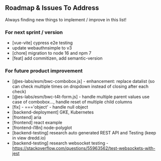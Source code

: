 ## Roadmap & Issues To Address

Always finding new things to implement / improve in this list!

### For next sprint / version
- [vue-vite] cypress e2e testing
- update webauthnsimple to v3
- [chore] migration to node 16 and npm 7
- [feat] add commitizen, add semantic-version

### For future product improvement
- [@es-labs/esm/bwc-combobox.js] - enhancement: replace datalist (so can check multiple times on dropdown instead of closing after each check)
- [@es-labs/esm/bwc-t4t-form.js] - handle multiple parent values use case of combobox..., handle reset of multiple child columns
- [fix] - ==='object' - handle null object
- [backend-deployment] GKE, Kubernetes
- [frontend] aria
- [frontend] react example
- [frontend-i18n] node-polyglot
- [backend-testing] research auto generated REST API and Testing (keep in view dredd.io)
- [backend-testing] research websocket testing - https://stackoverflow.com/questions/55963562/test-websockets-with-jest
